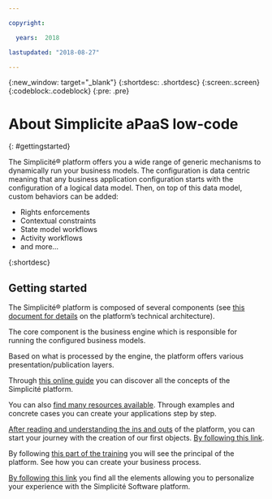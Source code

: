 ```yaml
---

copyright:

  years:  2018

lastupdated: "2018-08-27"

---
```



{:new_window: target="_blank"}
{:shortdesc: .shortdesc}
{:screen:.screen}
{:codeblock:.codeblock}
{:pre: .pre}

# About Simplicite aPaaS low-code
{: #gettingstarted}

The Simplicité® platform offers you a wide range of generic mechanisms to dynamically run your business models. The configuration is data centric meaning that any business application configuration starts with the configuration of a logical data model. Then, on top of this data model, custom behaviors can be added:

* Rights enforcements
* Contextual constraints
* State model workflows
* Activity workflows
* and more...

{:shortdesc}

## Getting started

The Simplicité® platform is composed of several components (see [this document for details](https://www.simplicite.io/resources/documentation/architecture.md) on the platform’s technical architecture).

The core component is the business engine which is responsible for running the configured business models.

Based on what is processed by the engine, the platform offers various presentation/publication layers. 

Through [this online guide](https://training.simplicite.io/) you can discover all the concepts of the Simplicité platform.
 
You can also [find many resources available](https://www.simplicite.io/resources/). Through examples and concrete cases you can create your applications step by step.

[After reading and understanding the ins and outs](https://training.simplicite.io/training/getting-started/) of the platform, you can start your journey with the creation of our first objects. [By following this link](https://training.simplicite.io/training/business-objects-configuration/).

By following [this part of the training](https://training.simplicite.io/training/business-workflows-configuration/) you will see the principal of the platform. See how you can create your business process.

[By following this link](https://training.simplicite.io/training/interface-configuration-items/) you find all the elements allowing you to personalize your experience with the Simplicité Software platform.